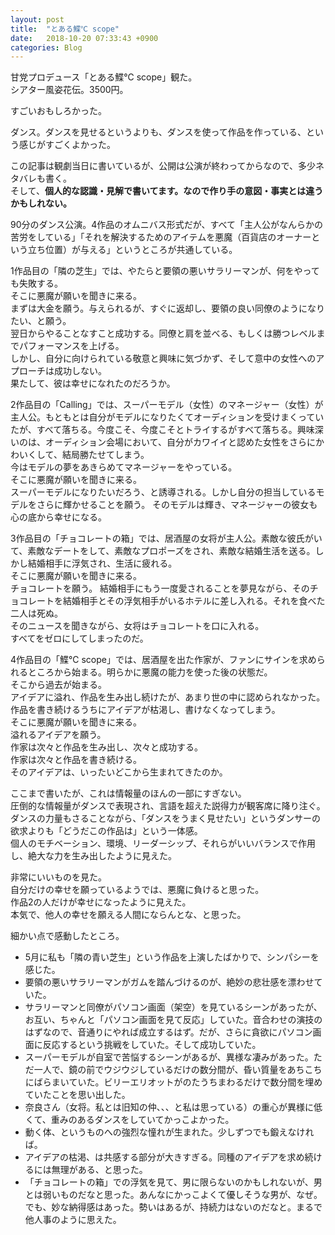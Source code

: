 ```yaml
---
layout: post
title:  "とある鰈℃ scope"
date:   2018-10-20 07:33:43 +0900
categories: Blog
---
```


甘党プロデュース「とある鰈℃ scope」観た。  
シアター風姿花伝。3500円。

すごいおもしろかった。

ダンス。ダンスを見せるというよりも、ダンスを使って作品を作っている、という感じがすごくよかった。

この記事は観劇当日に書いているが、公開は公演が終わってからなので、多少ネタバレも書く。  
そして、**個人的な認識・見解で書いてます。なので作り手の意図・事実とは違うかもしれない。**

90分のダンス公演。4作品のオムニバス形式だが、すべて「主人公がなんらかの苦労をしている」「それを解決するためのアイテムを悪魔（百貨店のオーナーという立ち位置）が与える」というところが共通している。  

1作品目の「隣の芝生」では、やたらと要領の悪いサラリーマンが、何をやっても失敗する。  
そこに悪魔が願いを聞きに来る。  
まずは大金を願う。与えられるが、すぐに返却し、要領の良い同僚のようになりたい、と願う。  
翌日からやることなすこと成功する。同僚と肩を並べる、もしくは勝つレベルまでパフォーマンスを上げる。  
しかし、自分に向けられている敬意と興味に気づかず、そして意中の女性へのアプローチは成功しない。  
果たして、彼は幸せになれたのだろうか。

2作品目の「Calling」では、スーパーモデル（女性）のマネージャー（女性）が主人公。もともとは自分がモデルになりたくてオーディションを受けまくっていたが、すべて落ちる。今度こそ、今度こそとトライするがすべて落ちる。興味深いのは、オーディション会場において、自分がカワイイと認めた女性をさらにかわいくして、結局勝たせてしまう。  
今はモデルの夢をあきらめてマネージャーをやっている。  
そこに悪魔が願いを聞きに来る。  
スーパーモデルになりたいだろう、と誘導される。しかし自分の担当しているモデルをさらに輝かせることを願う。  そのモデルは輝き、マネージャーの彼女も心の底から幸せになる。

3作品目の「チョコレートの箱」では、居酒屋の女将が主人公。素敵な彼氏がいて、素敵なデートをして、素敵なプロポーズをされ、素敵な結婚生活を送る。しかし結婚相手に浮気され、生活に疲れる。  
そこに悪魔が願いを聞きに来る。    
チョコレートを願う。
結婚相手にもう一度愛されることを夢見ながら、そのチョコレートを結婚相手とその浮気相手がいるホテルに差し入れる。それを食べた二人は死ぬ。  
そのニュースを聞きながら、女将はチョコレートを口に入れる。  
すべてをゼロにしてしまったのだ。

4作品目の「鰈℃ scope」では、居酒屋を出た作家が、ファンにサインを求められるところから始まる。明らかに悪魔の能力を使った後の状態だ。  
そこから過去が始まる。  
アイデアに溢れ、作品を生み出し続けたが、あまり世の中に認められなかった。作品を書き続けるうちにアイデアが枯渇し、書けなくなってしまう。  
そこに悪魔が願いを聞きに来る。  
溢れるアイデアを願う。  
作家は次々と作品を生み出し、次々と成功する。  
作家は次々と作品を書き続ける。  
そのアイデアは、いったいどこから生まれてきたのか。

ここまで書いたが、これは情報量のほんの一部にすぎない。  
圧倒的な情報量がダンスで表現され、言語を超えた説得力が観客席に降り注ぐ。  
ダンスの力量もさることながら、「ダンスをうまく見せたい」というダンサーの欲求よりも「どうだこの作品は」という一体感。  
個人のモチベーション、環境、リーダーシップ、それらがいいバランスで作用し、絶大な力を生み出したように見えた。

非常にいいものを見た。  
自分だけの幸せを願っているようでは、悪魔に負けると思った。  
作品2の人だけが幸せになったように見えた。  
本気で、他人の幸せを願える人間にならんとな、と思った。

細かい点で感動したところ。

* 5月に私も「隣の青い芝生」という作品を上演したばかりで、シンパシーを感じた。
* 要領の悪いサラリーマンがガムを踏んづけるのが、絶妙の悲壮感を漂わせていた。
* サラリーマンと同僚がパソコン画面（架空）を見ているシーンがあったが、お互い、ちゃんと「パソコン画面を見て反応」していた。音合わせの演技のはずなので、音通りにやれば成立するはず。だが、さらに貪欲にパソコン画面に反応するという挑戦をしていた。そして成功していた。
* スーパーモデルが自室で苦悩するシーンがあるが、異様な凄みがあった。ただ一人で、鏡の前でウジウジしているだけの数分間が、昏い質量をあちこちにばらまいていた。ビリーエリオットがのたうちまわるだけで数分間を埋めていたことを思い出した。
* 奈良さん（女将。私とは旧知の仲、、、と私は思っている）の重心が異様に低くて、重みのあるダンスをしていてかっこよかった。
* 動く体、というものへの強烈な憧れが生まれた。少しずつでも鍛えなければ。
* アイデアの枯渇、は共感する部分が大きすぎる。同種のアイデアを求め続けるには無理がある、と思った。
* 「チョコレートの箱」での浮気を見て、男に限らないのかもしれないが、男とは弱いものだなと思った。あんなにかっこよくて優しそうな男が、なぜ。でも、妙な納得感はあった。勢いはあるが、持続力はないのだなと。まるで他人事のように思えた。



